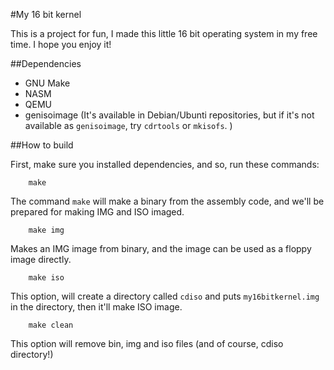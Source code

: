 #My 16 bit kernel

This is a project for fun, I made this little 16 bit operating system 
in my free time. I hope you enjoy it!

##Dependencies

* GNU Make
* NASM 
* QEMU
* genisoimage (It's available in Debian/Ubunti repositories, but if it's not 
available as `genisoimage`, try `cdrtools` or `mkisofs`. )

##How to build 

First, make sure you installed dependencies, and so, run these commands:

```
	make 
```

The command `make` will make a binary from the assembly code, and we'll be 
prepared for making IMG and ISO imaged. 

``` 
	make img
```

Makes an IMG image from binary, and the image can be used as a floppy image
directly. 

```
	make iso
```

This option, will create a directory called `cdiso` and puts `my16bitkernel.img`
in the directory, then it'll make ISO image.

```
	make clean
```

This option will remove bin, img and iso files (and of course, cdiso directory!)


